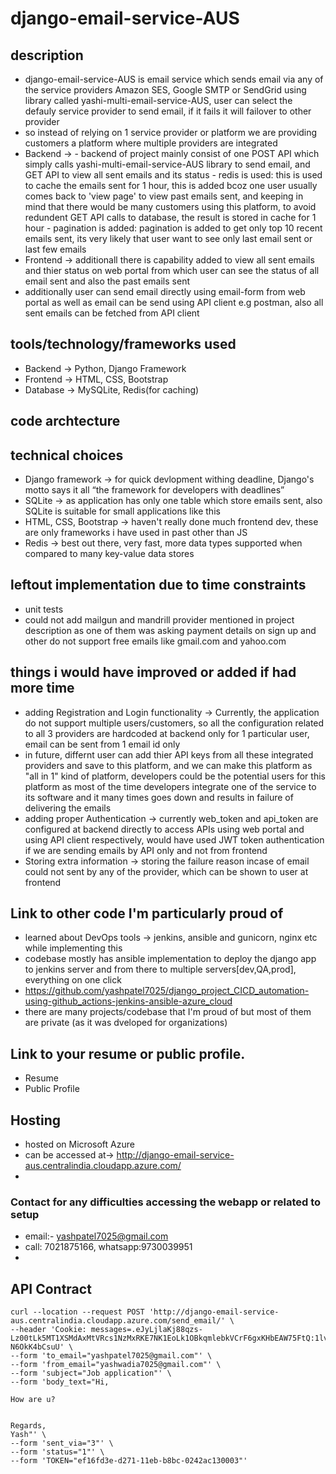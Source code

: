 # django-email-service-AUS

## description

- django-email-service-AUS is email service which sends email via any of the service providers Amazon SES, Google SMTP or SendGrid using library called yashi-multi-email-service-AUS, user can select the defauly service provider to send email, if it fails it will failover to other provider
- so instead of relying on 1 service provider or platform we are providing customers a platform where multiple providers are integrated
- Backend -> 
      - backend of project mainly consist of one POST API which simply calls yashi-multi-email-service-AUS library to send email, and GET API to view all sent emails and its status
      - redis is used: this is used to cache the emails sent for 1 hour, this is added bcoz one user usually comes back to 'view page' to view past emails sent, and keeping in mind that there would be many customers using this platform, to avoid redundent GET API calls to database, the result is stored in cache for 1 hour
      - pagination is added: pagination is added to get only top 10 recent emails sent, its very likely that user want to see only last email sent or last few emails 
- Frontend -> additionall there is capability added to view all sent emails and thier status on web portal from which user can see the status of all email sent and also the past emails sent
- additionally user can send email directly using email-form from web portal as well as email can be send using API client e.g postman, also all sent emails can be fetched from API client

## tools/technology/frameworks used

- Backend -> Python, Django Framework
- Frontend -> HTML, CSS, Bootstrap
- Database -> MySQLite, Redis(for caching)

## code archtecture 

## technical choices

- Django framework -> for quick devlopment withing deadline, Django's motto says it all “the framework for developers with deadlines”
- SQLite -> as application has only one table which store emails sent, also SQLite is suitable for small applications like this
-  HTML, CSS, Bootstrap -> haven't really done much frontend dev, these are only frameworks i have used in past other than JS
-  Redis -> best out there, very fast, more data types supported when compared to many key-value data stores

## leftout implementation due to time constraints

- unit tests
- could not add mailgun and mandrill provider mentioned in project description as one of them was asking payment details on sign up and other do not support free emails like gmail.com and yahoo.com

## things i would have improved or added if had more time

- adding Registration and Login functionality -> Currently, the application do not support multiple users/customers, so all the configuration related to all 3 providers are hardcoded at backend only for 1 particular user, email can be sent from 1 email id only
- in future, differnt user can add thier API keys from all these integrated providers and save to this platform, and we can make this platform as "all in 1" kind of platform, developers could be the potential users for this platform as most of the time developers integrate one of the service to its software and it many times goes down and results in failure of delivering the emails
- adding proper Authentication -> currently web_token and api_token are configured at backend directly to access APIs using web portal and using API client respectively, would have used JWT token authentication if we are sending emails by API only and not from frontend
- Storing extra information -> storing the failure reason incase of email could not sent by any of the provider, which can be shown to user at frontend

## Link to other code I'm particularly proud of

- learned about DevOps tools -> jenkins, ansible and gunicorn, nginx etc while implementing this
- codebase mostly has ansible implementation to deploy the django app to jenkins server and from there to multiple servers[dev,QA,prod], everything on one click
- https://github.com/yashpatel7025/django_project_CICD_automation-using-github_actions-jenkins-ansible-azure_cloud
- there are many projects/codebase that I'm proud of but most of them are private (as it was dveloped for organizations)

## Link to your resume or public profile.

- Resume
- Public Profile


## Hosting

- hosted on Microsoft Azure
- can be accessed at-> http://django-email-service-aus.centralindia.cloudapp.azure.com/
- 
### Contact for any difficulties accessing the webapp or related to setup

- email:- yashpatel7025@gmail.com
- call: 7021875166, whatsapp:9730039951
- 
## API Contract
```
curl --location --request POST 'http://django-email-service-aus.centralindia.cloudapp.azure.com/send_email/' \
--header 'Cookie: messages=.eJyLjlaKj88qzs-Lz00tLk5MT1XSMdAxMtVRcs1NzMxRKE7NK1EoLk1OBkqmlebkVCrF6gxKHbEAW75FtQ:1lvQ02:Vfu3RU9Qh3_JlHB8cTpZqM6y70Ptk99-N6OkK4bCsuU' \
--form 'to_email="yashpatel7025@gmail.com"' \
--form 'from_email="yashwadia7025@gmail.com"' \
--form 'subject="Job application"' \
--form 'body_text="Hi,

How are u?


Regards,
Yash"' \
--form 'sent_via="3"' \
--form 'status="1"' \
--form 'TOKEN="ef16fd3e-d271-11eb-b8bc-0242ac130003"'
```
